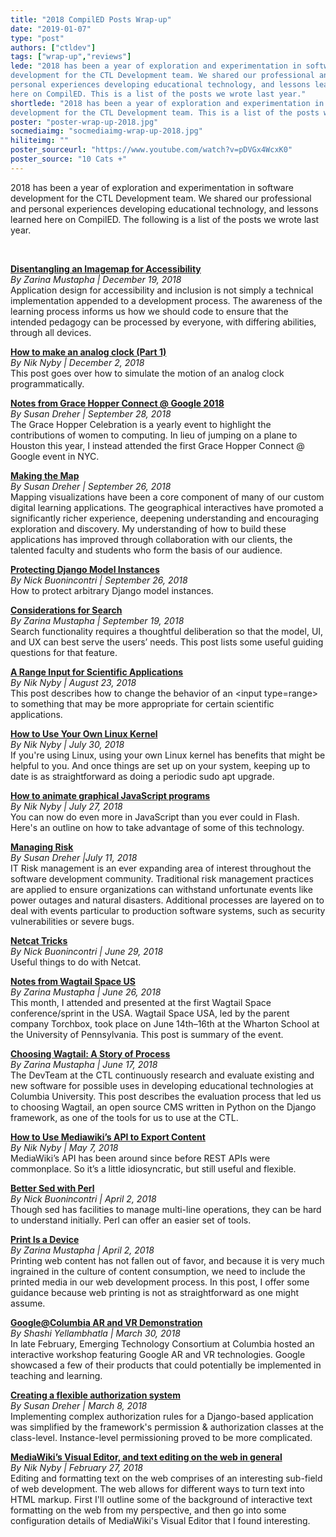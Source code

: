 ```yaml
---
title: "2018 CompilED Posts Wrap-up"
date: "2019-01-07"
type: "post"
authors: ["ctldev"]
tags: ["wrap-up","reviews"]
lede: "2018 has been a year of exploration and experimentation in software
development for the CTL Development team. We shared our professional and
personal experiences developing educational technology, and lessons learned
here on CompilED. This is a list of the posts we wrote last year."
shortlede: "2018 has been a year of exploration and experimentation in software
development for the CTL Development team. This is a list of the posts we wrote last year."
poster: "poster-wrap-up-2018.jpg"
socmediaimg: "socmediaimg-wrap-up-2018.jpg"
hiliteimg: ""
poster_sourceurl: "https://www.youtube.com/watch?v=pDVGx4WcxK0"
poster_source: "10 Cats +"
---
```

2018 has been a year of exploration and experimentation in software
development for the CTL Development team. We shared our professional and
personal experiences developing educational technology, and lessons learned
here on CompilED. The following is a list of the posts we wrote last year.

&nbsp;

__[Disentangling an Imagemap for Accessibility](/articles/a11y-rwd-imagemap/)__  
_By Zarina Mustapha | December 19, 2018_  
Application design for accessibility and inclusion is not simply a technical implementation appended to a development process. The awareness of the learning process informs us how we should code to ensure that the intended pedagogy can be processed by everyone, with differing abilities, through all devices.

__[How to make an analog clock (Part 1)](/articles/how-to-make-an-analog-clock-part-1/)__  
_By Nik Nyby | December 2, 2018_  
This post goes over how to simulate the motion of an analog clock programmatically.

__[Notes from Grace Hopper Connect @ Google 2018](/articles/grace-hopper-connect-2018/)__  
_By Susan Dreher | September 28, 2018_  
The Grace Hopper Celebration is a yearly event to highlight the contributions of women to computing. In lieu of jumping on a plane to Houston this year, I instead attended the first Grace Hopper Connect @ Google event in NYC.

__[Making the Map](/articles/making-the-map/)__  
_By Susan Dreher | September 26, 2018_  
Mapping visualizations have been a core component of many of our custom digital learning applications. The geographical interactives have promoted a significantly richer experience, deepening understanding and encouraging exploration and discovery. My understanding of how to build these applications has improved through collaboration with our clients, the talented faculty and students who form the basis of our audience.

__[Protecting Django Model Instances](/articles/django-protect-model-instances/)__  
_By Nick Buonincontri | September 26, 2018_  
How to protect arbitrary Django model instances.

__[Considerations for Search](/articles/searching-1/)__  
_By Zarina Mustapha | September 19, 2018_  
Search functionality requires a thoughtful deliberation so that the model, UI, and UX can best serve the users’ needs. This post lists some useful guiding questions for that feature.

__[A Range Input for Scientific Applications](/articles/a-range-input-for-scientific-applications/)__  
_By Nik Nyby | August 23, 2018_  
This post describes how to change the behavior of an &lt;input type=range&gt; to something that may be more appropriate for certain scientific applications.

__[How to Use Your Own Linux Kernel](/articles/how-to-use-your-own-linux-kernel/)__  
_By Nik Nyby | July 30, 2018_  
If you're using Linux, using your own Linux kernel has benefits that might be helpful to you. And once things are set up on your system, keeping up to date is as straightforward as doing a periodic sudo apt upgrade.

__[How to animate graphical JavaScript programs](/articles/how-to-animate-graphical-javascript-programs/)__  
_By Nik Nyby | July 27, 2018_  
You can now do even more in JavaScript than you ever could in Flash. Here's an outline on how to take advantage of some of this technology.

__[Managing Risk](/articles/managing-risk/)__  
_By Susan Dreher |July 11, 2018_  
IT Risk management is an ever expanding area of interest throughout the software development community. Traditional risk management practices are applied to ensure organizations can withstand unfortunate events like power outages and natural disasters. Additional processes are layered on to deal with events particular to production software systems, such as security vulnerabilities or severe bugs.

__[Netcat Tricks](/articles/netcat-tricks/)__  
_By Nick Buonincontri | June 29, 2018_  
Useful things to do with Netcat.

__[Notes from Wagtail Space US](/articles/wagtailspace-us-event/)__  
_By Zarina Mustapha | June 26, 2018_  
This month, I attended and presented at the first Wagtail Space conference/sprint in the USA. Wagtail Space USA, led by the parent company Torchbox, took place on June 14th–16th at the Wharton School at the University of Pennsylvania. This post is summary of the event.

__[Choosing Wagtail: A Story of Process](/articles/choosing-wagtail/)__  
_By Zarina Mustapha | June 17, 2018_  
The DevTeam at the CTL continuously research and evaluate existing and new software for possible uses in developing educational technologies at Columbia University. This post describes the evaluation process that led us to choosing Wagtail, an open source CMS written in Python on the Django framework, as one of the tools for us to use at the CTL.

__[How to Use Mediawiki’s API to Export Content](/articles/how-to-use-mediawikis-api-to-export-content/)__  
_By Nik Nyby | May 7, 2018_  
MediaWiki’s API has been around since before REST APIs were commonplace. So it’s a little idiosyncratic, but still useful and flexible.

__[Better Sed with Perl](/articles/better-sed-with-perl/)__  
_By Nick Buonincontri | April 2, 2018_  
Though sed has facilities to manage multi-line operations, they can be hard to understand initially. Perl can offer an easier set of tools.

__[Print Is a Device](/articles/print-is-device/)__  
_By Zarina Mustapha | April 2, 2018_  
Printing web content has not fallen out of favor, and because it is very much ingrained in the culture of content consumption, we need to include the printed media in our web development process. In this post, I offer some guidance because web printing is not as straightforward as one might assume.

__[Google@Columbia AR and VR Demonstration](/articles/google-at-columbia-recap/)__  
_By Shashi Yellambhatla | March 30, 2018_  
In late February, Emerging Technology Consortium at Columbia hosted an interactive workshop featuring Google AR and VR technologies. Google showcased a few of their products that could potentially be implemented in teaching and learning.

__[Creating a flexible authorization system](/articles/footprints-authorization/)__  
_By Susan Dreher | March 8, 2018_  
Implementing complex authorization rules for a Django-based application was simplified by the framework's permission &amp; authorization classes at the class-level. Instance-level permissioning proved to be more complicated.

__[MediaWiki’s Visual Editor, and text editing on the web in general](/articles/mediawikis-visual-editor/)__  
_By Nik Nyby | February 27, 2018_  
Editing and formatting text on the web comprises of an interesting sub-field of web development. The web allows for different ways to turn text into HTML markup. First I'll outline some of the background of interactive text formatting on the web from my perspective, and then go into some configuration details of MediaWiki's Visual Editor that I found interesting.

